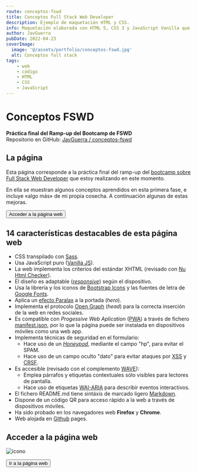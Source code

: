 ```yaml
---
route: conceptos-fswd
title: Conceptos Full Stack Web Developer
description: Ejemplo de maquetación HTML y CSS.
info: Maquetación elaborada con HTML 5, CSS 3 y JavaScript Vanilla que incluye formulario y es accesible y responsive.
author: JavGuerra
pubDate: 2022-04-23
coverImage:
  image: '@/assets/portfolio/conceptos-fswd.jpg'
  alt: Conceptos full stack
tags:
    - web
    - código
    - HTML
    - CSS
    - JavaScript
---
```

# Conceptos FSWD

__Práctica final del Ramp-up del Bootcamp de FSWD__  
Repositorio en GitHub: [ JavGuerra / conceptos-fswd](https://github.com/JavGuerra/conceptos-fswd)  

## La página

Esta página corresponde a la práctica final del ramp-up del [bootcamp sobre Full Stack Web Developer](/blog/beca-santander-fswd) que estoy realizando en este momento.

En ella se muestran algunos conceptos aprendidos en esta primera fase, e incluye «algo más» de mi propia cosecha. A continuación algunas de estas mejoras.

[<button>Acceder a la página web</button>](https://javguerra.github.io/conceptos-fswd/index.html)

## 14 características destacables de esta página web

- CSS transpilado con [Sass](https://es.wikipedia.org/wiki/Sass).
- Usa JavaScript puro ([Vanilla JS](https://www.ardepizando.com/que-es-vanilla-js/)).
- La web implementa los criterios del estándar XHTML (revisado con [Nu Html Checker](https://html5.validator.nu/)).
- El diseño es adaptable ([_responsive_](https://es.wikipedia.org/wiki/Dise%C3%B1o_web_adaptable)) según el dispositivo.
- Usa la librería y los iconos de [Bootstrap Icons](https://icons.getbootstrap.com/) y las fuentes de letra de [Google Fonts](https://fonts.google.com/).
- Aplica un [efecto Paralax](https://blog.hubspot.es/marketing/efecto-parallax) a la portada (_hero_).
- Implementa el protocolo [Open Graph](https://ogp.me/) (_head_) para la correcta inserción de la web en redes sociales.
- Es compatible con _Progessive Web Aplication_ ([PWA](https://developer.mozilla.org/es/docs/Web/Progressive_web_apps)) a través de fichero [manifest.json](https://developer.mozilla.org/es/docs/Web/Manifest), por lo que la página puede ser instalada en dispositivos móviles como una web app.
- Implementa técnicas de seguridad en el formulario:
    - Hace uso de un [_Honeypod_](https://es.wikipedia.org/wiki/Honeypot), mediante el campo "hp", para evitar el SPAM.
    - Hace uso de un campo oculto "dato" para evitar ataques por [XSS](https://es.wikipedia.org/wiki/Cross-site_scripting) y [CRSF](https://es.wikipedia.org/wiki/Cross-site_request_forgery).
- Es accesible (revisado con el complemento [WAVE](https://wave.webaim.org/)):
    - Emplea párrafos y etiquetas contextuales sólo visibles para lectores de pantalla.
    - Hace uso de etiquetas [WAI-ARIA](https://en.wikipedia.org/wiki/WAI-ARIA) para describir eventos interactivos.
- El fichero README.md tiene sintáxis de marcado ligero [Markdown](https://es.wikipedia.org/wiki/Markdown).
- Dispone de un código QR para acceso rápido a la web a través de dispositivos móviles.
- Ha sido probado en los navegadores web __Firefox__ y __Chrome__.
- Web alojada en [Github](https://github.com/JavGuerra/conceptos-fswd) pages.

## Acceder a la página web

![icono](https://javguerra.github.io/conceptos-fswd/img/qrcode.svg)  

[<button>Ir a la página web</button>](https://javguerra.github.io/conceptos-fswd/index.html)  
